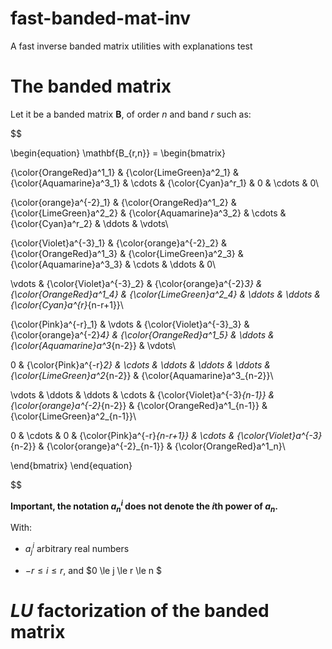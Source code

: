 # fast-banded-mat-inv
A fast inverse banded matrix utilities with explanations test

# The banded matrix

Let it be a banded matrix $\mathbf{B}$, of order $n$ and band $r$ such as:

$$

\begin{equation}
\mathbf{B_{r,n}} = 
\begin{bmatrix}

{\color{OrangeRed}a^1_1} & {\color{LimeGreen}a^2_1} & {\color{Aquamarine}a^3_1} & \cdots & {\color{Cyan}a^r_1} & 0 & \cdots & 0\\

{\color{orange}a^{-2}_1} & {\color{OrangeRed}a^1_2} & {\color{LimeGreen}a^2_2} & {\color{Aquamarine}a^3_2} & \cdots & {\color{Cyan}a^r_2} & \ddots & \vdots\\

{\color{Violet}a^{-3}_1} & {\color{orange}a^{-2}_2} & {\color{OrangeRed}a^1_3} & {\color{LimeGreen}a^2_3} & {\color{Aquamarine}a^3_3} & \cdots & \ddots &  0\\

\vdots & {\color{Violet}a^{-3}_2} & {\color{orange}a^{-2}_3} & {\color{OrangeRed}a^1_4} & {\color{LimeGreen}a^2_4} & \ddots & \ddots & {\color{Cyan}a^{r}_{n-r+1}}\\

{\color{Pink}a^{-r}_1} & \vdots & {\color{Violet}a^{-3}_3} & {\color{orange}a^{-2}_4} & {\color{OrangeRed}a^1_5} & \ddots & {\color{Aquamarine}a^3_{n-2}} & \vdots\\

0 & {\color{Pink}a^{-r}_2} & \cdots & \ddots & \ddots & \ddots & {\color{LimeGreen}a^2_{n-2}} & {\color{Aquamarine}a^3_{n-2}}\\

\vdots & \ddots & \ddots & \cdots & {\color{Violet}a^{-3}_{n-1}} & {\color{orange}a^{-2}_{n-2}} & {\color{OrangeRed}a^1_{n-1}} & {\color{LimeGreen}a^2_{n-1}}\\

0 & \cdots & 0 & {\color{Pink}a^{-r}_{n-r+1}} & \cdots & {\color{Violet}a^{-3}_{n-2}} & {\color{orange}a^{-2}_{n-1}} & {\color{OrangeRed}a^1_n}\\

\end{bmatrix}
\end{equation}

$$

**Important, the notation $a^i_n$ does not denote the $i$th power of $a_n$.** 

With:

* $a^i_j$ arbitrary real numbers

* $-r \le i \le r$, and $0 \le j \le r \le n $

# $LU$ factorization of the banded matrix